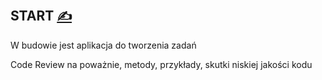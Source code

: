 
## START [<span style='font-size:20px;'>&#x270D;</span>](https://github.com/codereview-pl/docs/edit/main/START.md)

W budowie jest aplikacja do tworzenia zadań

Code Review na poważnie, metody, przykłady, skutki niskiej jakości kodu
